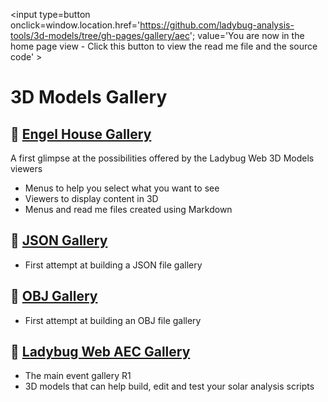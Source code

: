<span style=display:none; >[You are now in a GitHub source code view - click this link to view the home page]( http://ladybug-analysis-tools.github.io/3d-models/gallery "View file as a web page." ) </span>
<input type=button onclick=window.location.href='https://github.com/ladybug-analysis-tools/3d-models/tree/gh-pages/gallery/aec'; 
value='You are now in the home page view - Click this button to view the read me file and the source code' >

3D Models Gallery
===

## &#128279; [Engel House Gallery]( send-to.html#./obj/engel-house/index.html )

A first glimpse at the possibilities offered by the Ladybug Web 3D Models viewers

* Menus to help you select what you want to see
* Viewers to display content in 3D
* Menus and read me files created using Markdown

## &#128279; [JSON Gallery]( ./viewers/json/gallery/index.html )

* First attempt at building a JSON file gallery

## &#128279; [OBJ Gallery]( ./viewers/obj/gallery/index.html )

* First attempt at building an OBJ file gallery

## &#128279; [Ladybug Web AEC Gallery]( ./gallery/aec/index.html )

* The main event gallery R1
* 3D models that can help build, edit and test your solar analysis scripts
